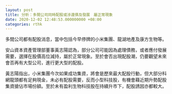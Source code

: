 ```yaml
---
layout: post
title: 分析：多間公司同時配股或涉還債及發展　屬正常現象
date: 2020-12-02 12:48:53.000000000 +08:00
categories: rthk
---
```


多間公司都有配股消息，當中包括今早停牌的小米集團、龍湖地產及康方生物等。

安山資本資產管理部董事黃志陽認為，部分公司可能因為處理債務，或者應付發展需要，選擇在股價高位減持，屬於正常現象。至於會否出現配股潮，仍要觀望未來會否再有大型公司，進行更大型的配股。

黃志陽指出，小米集團今次如果成功集資，將會是歷來最大配股行動，但大部分科網龍頭都有足夠現金，未必有配股需要，反而小型科技股，有機會藉近期升勢配股集資搶佔市場份額。至於未有盈利生物科技股在持續升市下，配股誘因亦都較大。
